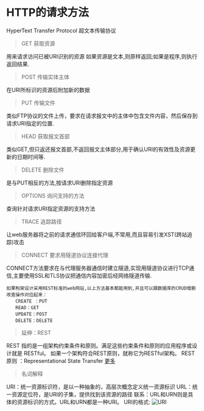 # HTTP的请求方法
HyperText Transfer Protocol 超文本传输协议

>   GET 获取资源

用来请求访问已被URI识别的资源
如果资源是文本,则原样返回;如果是程序,则执行返回结果.

>  POST 传输实体主体

在URI所标识的资源后附加新的数据

>  PUT 传输文件

类似FTP协议的文件上传，要求在请求报文中的主体中包含文件内容，然后保存到请求URI指定的位置.

> HEAD 获取报文首部

类似GET,但只返还报文首部,不返回报文主体部分,用于确认URI的有效性及资源更新的日期时间等.

> DELETE 删除文件

是与PUT相反的方法,按请求URI删除指定资源

> OPTIONS 询问支持的方法

查询针对请求URI指定资源的支持方法

> TRACE 追踪路径

让web服务器将之前的请求通信环回给客户端,不常用,而且容易引发XST(跨站追踪)攻击

> CONNECT 要求用隧道协议连接代理

CONNECT方法要求在与代理服务器通信时建立隧道,实现用隧道协议进行TCP通信,主要使用SSL和TLS协议把通信内容加密后经网络隧道传输.

    如果构架设计采用REST标准的web网站,以上方法基本都能用到,并且可以跟数据库的CRUD增删改查操作对应起来：
    　　CREATE ：PUT
    　　READ：GET
    　　UPDATE：POST
    　　DELETE：DELETE
> 延伸：REST

 REST 指的是一组架构约束条件和原则。满足这些约束条件和原则的应用程序或设计就是 RESTful。
 如果一个架构符合REST原则，就称它为RESTful架构。
 REST原则 ：Representational State Transfer
 [更多](http://developer.51cto.com/art/200908/141825.htm)

> 名词解释

URI：统一资源标识符，是以一种抽象的，高层次概念定义统一资源标识
URL：统一资源定位符，是URI的子集，提供找到该资源的路径
        联系：URL和URN则是具体的资源标识的方式。URL和URN都是一种URI。
URI的格式: ![URI](http://www.ituring.com.cn/figures/2014/PIC%20HTTP/05.d01z.013.png)